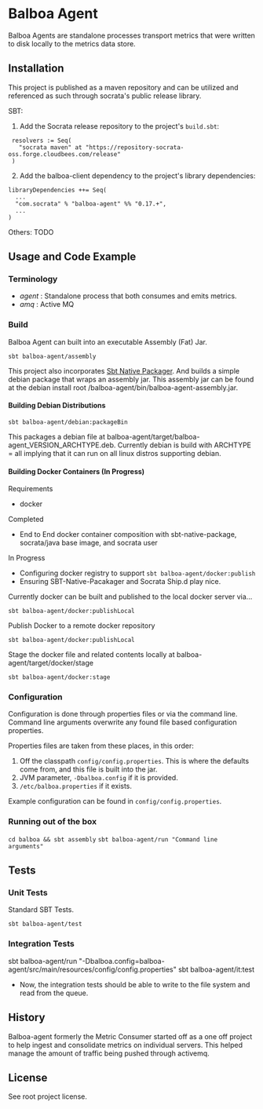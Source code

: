 # Balboa Agent

Balboa Agents are standalone processes transport metrics that were written to
disk locally to the metrics data store.

## Installation

This project is published as a maven repository and can be utilized and
referenced as such through socrata's public release library.

 SBT:
 1. Add the Socrata release repository to the project's `build.sbt`:

 ```
  resolvers := Seq(
    "socrata maven" at "https://repository-socrata-oss.forge.cloudbees.com/release"
  )
 ```

2. Add the balboa-client dependency to the project's library dependencies:

  ```
  libraryDependencies ++= Seq(
    ...
    "com.socrata" % "balboa-agent" %% "0.17.+",
    ...
  )
 ```

Others: TODO

## Usage and Code Example

### Terminology

* _agent_ : Standalone process that both consumes and emits metrics.
* _amq_ : Active MQ

### Build

Balboa Agent can built into an executable Assembly (Fat) Jar.

```
sbt balboa-agent/assembly
```

This project also incorporates [Sbt Native
Packager](http://www.scala-sbt.org/sbt-native-packager/). And builds a simple
debian package that wraps an assembly jar. This assembly jar can be found at
the debian install root /balboa-agent/bin/balboa-agent-assembly.jar.

#### Building Debian Distributions

```
sbt balboa-agent/debian:packageBin
```

This packages a debian file at
balboa-agent/target/balboa-agent_VERSION_ARCHTYPE.deb. Currently debian is
build with ARCHTYPE = all implying that it can run on all linux distros
supporting debian.

#### Building Docker Containers (In Progress)

Requirements
* docker

Completed
* End to End docker container composition with sbt-native-package, socrata/java
  base image, and socrata user

In Progress
* Configuring docker registry to support `sbt balboa-agent/docker:publish`
* Ensuring SBT-Native-Pacakager and Socrata Ship.d play nice.


Currently docker can be built and published to the local docker server via...
```
sbt balboa-agent/docker:publishLocal
```

Publish Docker to a remote docker repository
```
sbt balboa-agent/docker:publishLocal
```

Stage the docker file and related contents locally at
balboa-agent/target/docker/stage
```
sbt balboa-agent/docker:stage
```

### Configuration

Configuration is done through properties files or via the
command line. Command line arguments overwrite any found file based
configuration properties.

Properties files are taken from these places, in this order:

1. Off the classpath `config/config.properties`. This is where the defaults
   come from, and this file is built into the jar.
2. JVM parameter, `-Dbalboa.config` if it is provided.
3. `/etc/balboa.properties` if it exists.

Example configuration can be found in `config/config.properties`.

### Running out of the box

`cd balboa && sbt assembly`
`sbt balboa-agent/run "Command line arguments"`

## Tests

### Unit Tests

Standard SBT Tests.

```
sbt balboa-agent/test
```

### Integration Tests

sbt balboa-agent/run "-Dbalboa.config=balboa-agent/src/main/resources/config/config.properties"
sbt balboa-agent/it:test

* Now, the integration tests should be able to write to the file system and
  read from the queue.

## History

Balboa-agent formerly the Metric Consumer started off as a one off project to
help ingest and consolidate metrics on individual servers. This helped manage
the amount of traffic being pushed through activemq.

## License

See root project license.
